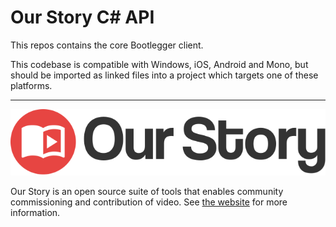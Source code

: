 # Our Story C# API

This repos contains the core Bootlegger client.

This codebase is compatible with Windows, iOS, Android and Mono, but should be imported as linked files into a project which targets one of these platforms.

---

![](platform.svg)

Our Story is an open source suite of tools that enables community commissioning and contribution of video. See [the website]( https://ourstory.dev) for more information.
